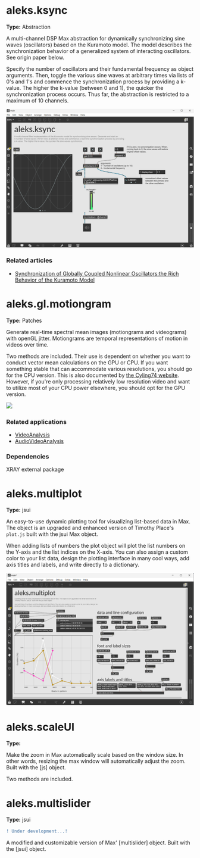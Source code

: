 # aleks.ksync

**Type:** Abstraction

A multi-channel DSP Max abstraction for dynamically synchronizing sine waves (oscillators) based on the Kuramoto model. The model describes the synchronization behavior of a generalized system of interacting oscillators. See origin paper below.

Specify the number of oscillators and their fundamental frequency as object arguments. Then, toggle the various sine waves at arbitrary times via lists of 0's and 1's and commence the synchronization process by providing a k-value. The higher the k-value (between 0 and 1), the quicker the synchronization process occurs. Thus far, the abstraction is restricted to a maximum of 10 channels.

<p align="left">
 <img src="img/ksync.png" width=600>
</p>

### Related articles

- [Synchronization of Globally Coupled Nonlinear Oscillators:the Rich Behavior of the Kuramoto Model](http://go.owu.edu/~physics/StudentResearch/2005/BryanDaniels/kuramoto_paper.pdf)

# aleks.gl.motiongram

**Type:** Patches

Generate real-time spectral mean images (motiongrams and videograms) with openGL jitter. Motiongrams are temporal representations of motion in videos over time.

Two methods are included. Their use is dependent on whether you want to conduct vector mean calculations on the GPU or CPU. If you want something stable that can accommodate various resolutions, you should go for the CPU version. This is also documented by [the Cyling74 website](https://cycling74.com/tutorials/best-practices-in-jitter-part-1). However, if you're only processing relatively low resolution video and want to utilize most of your CPU power elsewhere, you should opt for the GPU version.

<p align="left">
 <img src="img/figure.gif" width=600>
</p>

<!-- 440 -->

### Related applications

- [VideoAnalysis](https://github.com/fourMs/VideoAnalysis)
- [AudioVideoAnalysis](https://github.com/fourMs/AudioVideoAnalysis)

### Dependencies

XRAY external package

# aleks.multiplot

**Type:** jsui

An easy-to-use dynamic plotting tool for visualizing list-based data in Max. The object is an upgraded and enhanced version of Timothy Place's `plot.js` built with the jsui Max object.

When adding lists of numbers the plot object will plot the list numbers on the Y-axis and the list indices on the X-axis. You can also assign a custom color to your list data, design the plotting interface in many cool ways, add axis titles and labels, and write directly to a dictionary. 

<p align="left">
 <img src="img/multiplot.png" width=600>
</p>

# aleks.scaleUI

**Type:**

Make the zoom in Max automatically scale based on the window size. In other words, resizing the max window will automatically adjust the zoom. Built with the [js] object.

Two methods are included.

# aleks.multislider

**Type:** jsui

```diff
! Under development...!
```

A modified and customizable version of Max' [multislider] object. Built with the [jsui] object.
